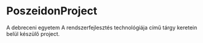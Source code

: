 # PoszeidonProject

A debreceni egyetem A rendszerfejlesztés technológiája című tárgy keretein belül készülő project.
